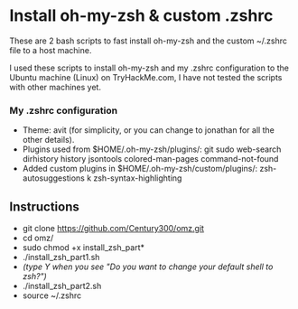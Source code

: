 # Install oh-my-zsh & custom .zshrc
These are 2 bash scripts to fast install oh-my-zsh and the custom ~/.zshrc file to a host machine.

I used these scripts to install oh-my-zsh and my .zshrc configuration to the Ubuntu machine (Linux) on TryHackMe.com, I have not tested the scripts with other machines yet.

### My .zshrc configuration
- Theme: avit (for simplicity, or you can change to jonathan for all the other details).
- Plugins used from $HOME/.oh-my-zsh/plugins/: git sudo web-search dirhistory history jsontools colored-man-pages command-not-found
- Added custom plugins in $HOME/.oh-my-zsh/custom/plugins/: zsh-autosuggestions k zsh-syntax-highlighting

## Instructions
- git clone https://github.com/Century300/omz.git
- cd omz/
- sudo chmod +x install_zsh_part*
- ./install_zsh_part1.sh
- _(type Y when you see "Do you want to change your default shell to zsh?")_
- ./install_zsh_part2.sh
- source ~/.zshrc
